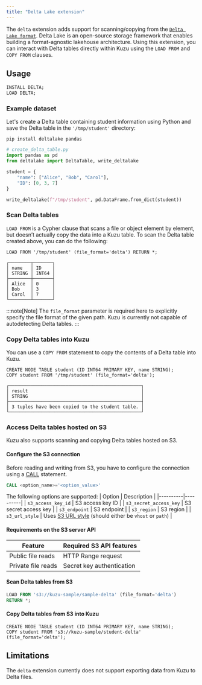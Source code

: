 ```yaml
---
title: "Delta Lake extension"
---
```


The `delta` extension adds support for scanning/copying from the [`Delta Lake format`](https://delta.io/).
Delta Lake is an open-source storage framework that enables building a format-agnostic lakehouse architecture.
Using this extension, you can interact with Delta tables directly within Kuzu using the `LOAD FROM` and `COPY FROM` clauses.

## Usage

```sql
INSTALL DELTA;
LOAD DELTA;
```

### Example dataset

Let's create a Delta table containing student information using Python and save the Delta table in the `'/tmp/student'` directory:
```shell
pip install deltalake pandas
```

```python
# create_delta_table.py
import pandas as pd
from deltalake import DeltaTable, write_deltalake

student = {
    "name": ["Alice", "Bob", "Carol"],
    "ID": [0, 3, 7]
}

write_deltalake(f"/tmp/student", pd.DataFrame.from_dict(student))
```

### Scan Delta tables

`LOAD FROM` is a Cypher clause that scans a file or object element by element, but doesn’t actually
copy the data into a Kuzu table.
To scan the Delta table created above, you can do the following:

```cypher
LOAD FROM '/tmp/student' (file_format='delta') RETURN *;
```
```
┌────────┬───────┐
│ name   │ ID    │
│ STRING │ INT64 │
├────────┼───────┤
│ Alice  │ 0     │
│ Bob    │ 3     │
│ Carol  │ 7     │
└────────┴───────┘
```
:::note[Note]
The `file_format` parameter is required here to explicitly specify the file format of the given path.
Kuzu is currently not capable of autodetecting Delta tables.
:::

### Copy Delta tables into Kuzu
You can use a `COPY FROM` statement to copy the contents of a Delta table into Kuzu.

```cypher
CREATE NODE TABLE student (ID INT64 PRIMARY KEY, name STRING);
COPY student FROM '/tmp/student' (file_format='delta');
```
```
┌─────────────────────────────────────────────────┐
│ result                                          │
│ STRING                                          │
├─────────────────────────────────────────────────┤
│ 3 tuples have been copied to the student table. │
└─────────────────────────────────────────────────┘
```

### Access Delta tables hosted on S3
Kuzu also supports scanning and copying Delta tables hosted on S3.

#### Configure the S3 connection

Before reading and writing from S3, you have to configure the connection using a [CALL](/cypher/configuration) statement.
```sql
CALL <option_name>='<option_value>'
```

The following options are supported:
| Option | Description |
|----------|----------|
| `s3_access_key_id` | S3 access key ID |
| `s3_secret_access_key` | S3 secret access key |
| `s3_endpoint` | S3 endpoint |
| `s3_region` | S3 region |
| `s3_url_style` | Uses [S3 URL style](https://docs.aws.amazon.com/AmazonS3/latest/userguide/VirtualHosting.html) (should either be `vhost` or `path`) |

#### Requirements on the S3 server API

| Feature | Required S3 API features |
|----------|----------|
| Public file reads | HTTP Range request |
| Private file reads | Secret key authentication |

#### Scan Delta tables from S3
```sql
LOAD FROM 's3://kuzu-sample/sample-delta' (file_format='delta')
RETURN *;
```

#### Copy Delta tables from S3 into Kuzu

```cypher
CREATE NODE TABLE student (ID INT64 PRIMARY KEY, name STRING);
COPY student FROM 's3://kuzu-sample/student-delta' (file_format='delta');
```

## Limitations

The `delta` extension currently does not support exporting data from Kuzu to Delta files.
